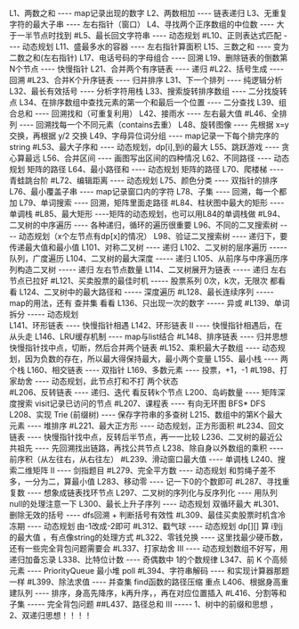 L1、两数之和 ---- map记录出现的数字
L2、两数相加 ---- 链表递归
L3、无重复字符的最大子串 ---- 左右指针（窗口）
L4、寻找两个正序数组的中位数 ---- 大于一半节点时找到
#L5、最长回文字符串 ---- 动态规划
#L10、正则表达式匹配 ---- 动态规划
L11、盛最多水的容器 ---- 左右指针算面积
L15、三数之和 ---- 变为二数之和(左右指针)
L17、电话号码的字母组合 ---- 回溯
L19、删除链表的倒数第N个节点 ---- 快慢指针
L21、合并两个有序链表 ---- 递归
#L22、括号生成 ---- 回溯
#L23、合并K个升序链表 ---- 归并排序
L31、下一个排列 ---- 纯逻辑分析
L32、最长有效括号 ---- 分析字符用栈
L33、搜索旋转排序数组 ---- 二分找旋转点
L34、在排序数组中查找元素的第一个和最后一个位置 ---- 二分查找
L39、组合总和 ---- 回溯找和（可重复利用）
L42、接雨水 ---- 左右最大值
#L46、全排列 ---- 回溯找每一个不同元素（contains去重）
L48、旋转图像 ---- 先根据 x=y 交换，再根据 y/2 交换
L49、字母异位词分组 ---- map记录一下每个排完序的string
#L53、最大子序和 ---- 动态规划，dp[i],到i的最大
L55、跳跃游戏 ---- 贪心算最远
L56、合并区间 ---- 画图写出区间的四种情况
L62、不同路径 ---- 动态规划 矩阵的路径
L64、最小路径和 ----  动态规划 矩阵的路径
L70、爬楼梯 ---- 青蛙跳台阶
#L72、编辑距离 ---- 动态规划
L75、颜色分类 ---- 双指针的排序
L76、最小覆盖子串 ---- map记录窗口内的字符
L78、子集 ---- 回溯，每一个都加
L79、单词搜索 ----  回溯，矩阵里面走路径
#L84、柱状图中最大的矩形 ---- 单调栈
#L85、最大矩形 ----矩阵的动态规划，也可以用L84的单调栈做
#L94、二叉树的中序遍历 ---- 各种递归，循环的遍历很重要
L96、不同的二叉搜索树 ---- 动态规划（x个左节点有dp[x]的情况）
L98、验证二叉搜索树 ---- 递归下，要传递最大值和最小值
L101、对称二叉树 ---- 递归
L102、二叉树的层序遍历 ----- 队列，广度遍历
L104、二叉树的最大深度 ----- 递归
L105、从前序与中序遍历序列构造二叉树 ----- 递归 左右节点数量
L114、二叉树展开为链表   ----- 递归 左右节点已拉好
#L121、买卖股票的最佳时机   ----- 股票系列 0次，k次，无限次 都看看
L124、二叉树中的最大路径和   ----- 深度遍历
#L128、最长连续序列   ----- map的用法，还有 查并集  看看
L136、只出现一次的数字 ----- 异或
#L139、单词拆分   ----- 动态规划 	
L141、环形链表 ----  快慢指针相遇
L142、环形链表 II ----   快慢指针相遇后，在从头走
L146、LRU缓存机制 ----   map与list结合
#L148、排序链表 ---- 归并思想 快慢指针找中点，切断，然后合并两个链表
#L152、乘积最大子数组 ---- 动态规划，因为负数的存在，所以最大得保持最大，最小两个变量
L155、最小栈 ---- 两个栈
L160、相交链表 ---- 双指针
L169、多数元素 ---- 投票，+1，-1
#L198、打家劫舍 ----   动态规划，此节点打和不打 两个状态  
#L206、反转链表 ---- 递归、迭代   看反转k个节点
L200、岛屿数量 ---- 矩阵深度搜索 visit记录已访问的节点
#L207、课程表 ----  有向无环图 BFS*   DFS
L208、实现 Trie (前缀树) ---- 保存字符串的多查树
L215、数组中的第K个最大元素 ---- 堆排序
#L221、最大正方形 ---- 动态规划，正方形面积
#L234、回文链表 ---- 快慢指针找中点，反转后半节点，再一一比较
L236、二叉树的最近公共祖先 ---- 先回溯找出链路，再找公共节点
L238、除自身以外数组的乘积 ---- 前序积（从左往右，从右往左）
#L239、滑动窗口最大值 ---- 单调栈
L240、搜索二维矩阵 II ----  剑指题目
#L279、完全平方数 ---- 动态规划 和剪绳子差不多，一分为二，算最小值
L283、移动零 ---- 记一下0的个数即可
#L287、寻找重复数 ---- 想象成链表找环节点
L297、二叉树的序列化与反序列化 ---- 用队列 null的处理注意一下
L300、最长上升子序列 ----  动态规划 双循环最大
#L301、删除无效的括号 ---- dfs回溯 + 判断括号有效性
#L309、最佳买卖股票时机含冷冻期 ---- 动态规划  由-1改成-2即可
#L312、戳气球 ----  动态规划 dp[][] 算 i到j 的最大值 ，有点像string的处理方式
#L322、零钱兑换 ---- 这里找最少硬币数，还有一些完全背包问题需要会
#L337、打家劫舍 III ---- 动态规划数组不好写，用递归加备忘录
L338、比特位计数 ---- 奇偶数中 1的个数规律
L347、前 K 个高频元素 ---- PriorityQueue 最小堆 poll
#L394、字符串解码 ---- 和实现计算器那题一样
#L399、除法求值 ---- 并查集 find函数的路径压缩 重点
L406、根据身高重建队列 ----  排序，身高先降序，k再升序，，再在对应位置插入
#L416、分割等和子集   ----- 完全背包问题
##L437、路径总和 III   -----  1、树中的前缀和思想  ，2、双递归思想！！！！



















